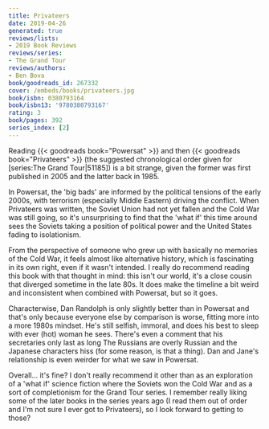 ```yaml
---
title: Privateers
date: 2019-04-26
generated: true
reviews/lists:
- 2019 Book Reviews
reviews/series:
- The Grand Tour
reviews/authors:
- Ben Bova
book/goodreads_id: 267332
cover: /embeds/books/privateers.jpg
book/isbn: 0380793164
book/isbn13: '9780380793167'
rating: 3
book/pages: 392
series_index: [2]
---
```

Reading {{< goodreads book="Powersat" >}} and then {{< goodreads book="Privateers" >}} (the suggested chronological order given for [series:The Grand Tour|51185]) is a bit strange, given the former was first published in 2005 and the latter back in 1985.  

In Powersat, the 'big bads' are informed by the political tensions of the early 2000s, with terrorism (especially Middle Eastern) driving the conflict. When Privateers was written, the Soviet Union had not yet fallen and the Cold War was still going, so it's unsurprising to find that the 'what if' this time around sees the Soviets taking a position of political power and the United States fading to isolationism.  

<!--more-->

From the perspective of someone who grew up with basically no memories of the Cold War, it feels almost like alternative history, which is fascinating in its own right, even if it wasn't intended. I really do recommend reading this book with that thought in mind: this isn't our world, it's a close cousin that diverged sometime in the late 80s. It does make the timeline a bit weird and inconsistent when combined with Powersat, but so it goes.  

Characterwise, Dan Randolph is only slightly better than in Powersat and that's only because everyone else by comparison is worse, fitting more into a more 1980s mindset. He's still selfish, immoral, and does his best to sleep with ever (hot) woman he sees. There's even a comment that his secretaries only last as long The Russians are overly Russian and the Japanese characters hiss (for some reason, is that a thing). Dan and Jane's relationship is even weirder for what we saw in Powersat.  

Overall... it's fine? I don't really recommend it other than as an exploration of a 'what if' science fiction where the Soviets won the Cold War and as a sort of completionism for the Grand Tour series. I remember really liking some of the later books in the series years ago (I read them out of order and I'm not sure I ever got to Privateers), so I look forward to getting to those?